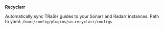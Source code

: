 **Recyclarr**

Automatically sync TRaSH guides to your Sonarr and Radarr instances.
Path to yaml: `/boot/config/plugins/un.recyclarr/configs`
